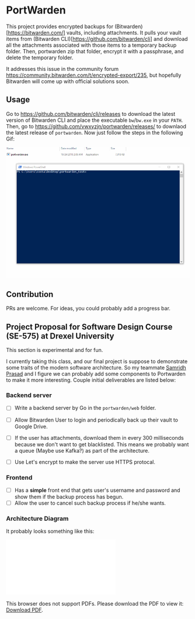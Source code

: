 # PortWarden

This project provides encrypted backups for (Bitwarden)[https://bitwarden.com/] vaults, including attachments. It pulls your vault items from (Bitwarden CLI)[https://github.com/bitwarden/cli] and download all the attachments associated with those items to a temporary backup folder. Then, portwarden zip that folder, encrypt it with a passphrase, and delete the temporary folder. 


It addresses this issue in the community forum https://community.bitwarden.com/t/encrypted-export/235, but hopefully Bitwarden will come up with official solutions soon.

## Usage

Go to https://github.com/bitwarden/cli/releases to download the latest version of Bitwarden CLI and place the executable `bw`/`bw.exe` in your `PATH`. Then, go to https://github.com/vwxyzjn/portwarden/releases/ to downlaod the latest release of `portwarden`. Now just follow the steps in the following Gif:

![alt text](./demo.gif "Logo Title Text 1")

## Contribution 

PRs are welcome. For ideas, you could probably add a progress bar. 

## Project Proposal for Software Design Course (SE-575) at Drexel University

This section is experimental and for fun.

I currently taking this class, and our final project is suppose to demonstrate some traits of the modern software architecture. So my teammate [Samridh Prasad](https://github.com/samridhprasad) and I figure we can probably add some components to Portwarden to make it more interesting. Couple initial deliverables are listed below:

### Backend server
- [ ] Write a backend server by Go in the `portwarden/web` folder.
- [ ] Allow Bitwarden User to login and periodically back up their vault to Google Drive.
- [ ] If the user has attachments, download them in every 300 milliseconds because we don't want to get blacklisted. This means we probably want a queue (Maybe use Kafka?) as part of the architecture.
- [ ] Use Let's encrypt to make the server use HTTPS protocal.


### Frontend 
- [ ] Has a **simple** front end that gets user's username and password and show them if the backup process has begun.
- [ ] Allow the user to cancel such backup process if he/she wants. 

### Architecture Diagram

It probably looks something like this:

<object data="./web/architecture.pdf" type="application/pdf" width="700px" height="700px">
    <embed src="./web/architecture.pdf">
        <p>This browser does not support PDFs. Please download the PDF to view it: <a href="./web/architecture.pdf">Download PDF</a>.</p>
    </embed>
</object>

